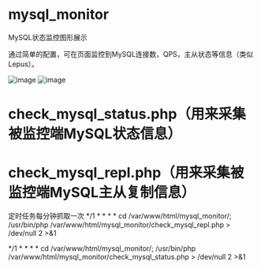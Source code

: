 # mysql_monitor
MySQL状态监控图形展示

通过简单的配置，可在页面监控到MySQL连接数，QPS，主从状态等信息（类似Lepus）。

![image](https://raw.githubusercontent.com/hcymysql/mysql_monitor/master/%E7%8A%B6%E6%80%81%E4%BF%A1%E6%81%AF.png)
![image](https://raw.githubusercontent.com/hcymysql/mysql_monitor/master/%E4%B8%BB%E4%BB%8E%E5%A4%8D%E5%88%B6.png)

# check_mysql_status.php（用来采集被监控端MySQL状态信息）
# check_mysql_repl.php（用来采集被监控端MySQL主从复制信息）

定时任务每分钟抓取一次
*/1 * * * * cd /var/www/html/mysql_monitor/; /usr/bin/php /var/www/html/mysql_monitor/check_mysql_repl.php > /dev/null 2 >&1

*/1 * * * * cd /var/www/html/mysql_monitor/; /usr/bin/php /var/www/html/mysql_monitor/check_mysql_status.php > /dev/null 2 >&1
